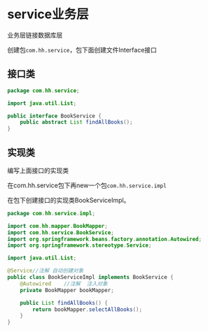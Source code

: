 # service业务层

业务层链接数据库层

创建包`com.hh.service`，包下面创建文件Interface接口

## 接口类

```java
package com.hh.service;

import java.util.List;

public interface BookService {
    public abstract List findAllBooks();
}
```

## 实现类

编写上面接口的实现类

在com.hh.service包下再new一个包`com.hh.service.impl`

在包下创建接口的实现类BookServiceImpl。

```java
package com.hh.service.impl;

import com.hh.mapper.BookMapper;
import com.hh.service.BookService;
import org.springframework.beans.factory.annotation.Autowired;
import org.springframework.stereotype.Service;

import java.util.List;

@Service//注解 自动创建对象
public class BookServiceImpl implements BookService {
    @Autowired    //注解  注入对象
    private BookMapper bookMapper;

    public List findAllBooks() {
        return bookMapper.selectAllBooks();
    }
}
```
